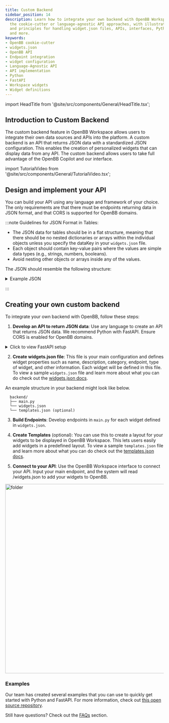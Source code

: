 ```yaml
---
title: Custom Backend
sidebar_position: 14
description: Learn how to integrate your own backend with OpenBB Workspace using
  the cookie-cutter or language-agnostic API approaches, with illustrative guides
  and principles for handling widget.json files, APIs, interfaces, Python, FastAPI
  and more.
keywords:
- OpenBB cookie-cutter
- widgets.json
- OpenBB API
- Endpoint integration
- widget configuration
- Language-Agnostic API
- API implementation
- Python
- FastAPI
- Workspace widgets
- Widget definitions
---
```


import HeadTitle from '@site/src/components/General/HeadTitle.tsx';

<HeadTitle title="Custom backend | OpenBB Workspace Docs" />

## Introduction to Custom Backend

The custom backend feature in OpenBB Workspace allows users to integrate their own data sources and APIs into the platform. A custom backend is an API that returns JSON data with a standardized JSON configuration. This enables the creation of personalized widgets that can display data from any API. The custom backend allows users to take full advantage of the OpenBB Copilot and our interface.

import TutorialVideo from '@site/src/components/General/TutorialVideo.tsx';

<TutorialVideo
  youtubeLink="https://www.youtube.com/embed/BbAGb-fciIc?si=IM_WJ9miEaqFKJAN"
  videoLegend="Short introduction to integrating your own backend"
/>

## Design and implement your API

You can build your API using any language and framework of your choice.  The only requirements are that there must be endpoints returning data in JSON format, and that CORS is supported for OpenBB domains.

:::note
Guidelines for JSON Format in Tables:

- The JSON data for tables should be in a flat structure, meaning that there should be no nested dictionaries or arrays within the individual objects unless you specify the dataKey in your `widgets.json` file.
- Each object should contain key-value pairs where the values are simple data types (e.g., strings, numbers, booleans).
- Avoid nesting other objects or arrays inside any of the values.

The JSON should resemble the following structure:

<details>
<summary mdxType="summary">Example JSON</summary>

```json
[
      {
        "ticker": "AAPL",
        "name": "Apple Inc.",
        "price": 150.5,
        "marketCap": 2500000000,
        "change": 1.25
      },
      {
        "ticker": "GOOGL",
        "name": "Alphabet Inc.",
        "price": 2800.75,
        "marketCap": 1900000000,
        "change": -0.75
      },
      {
        "ticker": "MSFT",
        "name": "Microsoft Corporation",
        "price": 300.25,
        "marketCap": 220000000,
        "change": 0.98
      }
]
```

</details>

:::

## Creating your own custom backend

To integrate your own backend with OpenBB, follow these steps:

1. **Develop an API to return JSON data**: Use any language to create an API that returns JSON data. We recommend Python with FastAPI. Ensure CORS is enabled for OpenBB domains.

<details>

<summary mdxType="summary">Click to view FastAPI setup</summary>

```python
import json
from pathlib import Path
from fastapi import FastAPI
from fastapi.middleware.cors import CORSMiddleware
from fastapi.responses import JSONResponse

app = FastAPI()

# Define allowed origins for CORS
origins = [
    "https://pro.openbb.co",
    "https://excel.openbb.co"
]

# Add CORS middleware to the app
app.add_middleware(
    CORSMiddleware,
    allow_origins=origins,
    allow_credentials=True,
    allow_methods=["*"],
    allow_headers=["*"],
)

ROOT_PATH = Path(__file__).parent.resolve()

@app.get("/")
def read_root():
    """Root endpoint providing basic information."""
    return {"Info": "Full example for OpenBB Custom Backend"}

@app.get("/widgets.json")
def get_widgets():
    """Serve the widgets configuration file for the OpenBB Custom Backend."""
    return JSONResponse(
        content=json.load((ROOT_PATH / "widgets.json").open())
    )

```

</details>

2. **Create widgets.json file**: This file is your main configuration and defines widget properties such as name, description, category, endpoint, type of widget, and other information. Each widget will be defined in this file. To view a sample `widgets.json` file and learn more about what you can do check out the [widgets.json docs](/workspace/custom-backend/widgets-json-reference).

An example structure in your backend might look like below.

```text
  backend/
  ├── main.py
  └── widgets.json
  └── templates.json (optional)
```

3. **Build Endpoints**: Develop endpoints in `main.py` for each widget defined in `widgets.json`.

4. **Create Templates** (optional): You can use this to create a layout for your widgets to be displayed in OpenBB Workspace. This lets users easily add widgets in a predefined layout. To view a sample `templates.json` file and learn more about what you can do check out the [templates.json docs](/terminal/custom-backend/advanced-controls/templates).

4. **Connect to your API**: Use the OpenBB Workspace interface to connect your API. Input your main endpoint, and the system will read /widgets.json to add your widgets to OpenBB.

<div style={{display: 'flex', justifyContent: 'center'}}>
  <img className="pro-border-gradient" width="600" alt="folder" src="https://openbb-web-assets.s3.amazonaws.com/docs/launch_oct_24/backend.png" />
</div>

### Examples

Our team has created several examples that you can use to quickly get started with Python and FastAPI. For more information, check out [this open source repository](https://github.com/OpenBB-finance/backend-for-terminal-pro/tree/main).

Still have questions? Check out the [FAQs](/terminal/custom-backend/faqs) section.